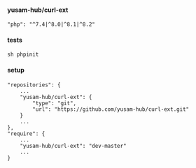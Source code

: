 #### yusam-hub/curl-ext

    "php": "^7.4|^8.0|^8.1|^8.2"

#### tests

    sh phpinit

#### setup

    "repositories": {
        ...
        "yusam-hub/curl-ext": {
            "type": "git",
            "url": "https://github.com/yusam-hub/curl-ext.git"
        }
        ...
    },
    "require": {
        ...
        "yusam-hub/curl-ext": "dev-master"
        ...
    }